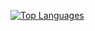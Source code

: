 [![Top Languages](https://github-readme-stats.vercel.app/api/top-langs/?username=wzerp&layout=compact&theme=radical)](https://github.com/anuraghazra/github-readme-stats)
<!--
**wzerp/wzerp** is a ✨ _special_ ✨ repository because its `README.md` (this file) appears on your GitHub profile.

Here are some ideas to get you started:

- 🔭 I’m currently working on ...
- 🌱 I’m currently learning ...
- 👯 I’m looking to collaborate on ...
- 🤔 I’m looking for help with ...
- 💬 Ask me about ...
- 📫 How to reach me: ...
- 😄 Pronouns: ...
- ⚡ Fun fact: ...
-->
